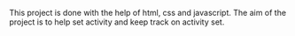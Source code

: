 This project is done with the help of html, css and javascript.
The aim of the project is to help set activity and keep track on activity set.
